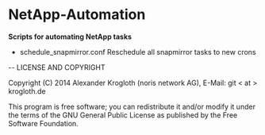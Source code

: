 NetApp-Automation
=======================

<b>Scripts for automating NetApp tasks</b>

* schedule_snapmirror.conf
    Reschedule all snapmirror tasks to new crons

--
LICENSE AND COPYRIGHT

Copyright (C) 2014 Alexander Krogloth (noris network AG), E-Mail: git < at > krogloth.de

This program is free software; you can redistribute it and/or modify it
under the terms of the GNU General Public License as published
by the Free Software Foundation.
